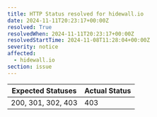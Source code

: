```yaml
---
title: HTTP Status resolved for hidewall.io
date: 2024-11-11T20:23:17+00:00Z
resolved: True
resolvedWhen: 2024-11-11T20:23:17+00:00Z
resolvedStartTime: 2024-11-08T11:28:04+00:00Z
severity: notice
affected:
  - hidewall.io
section: issue
---
```


| Expected Statuses | Actual Status  |
|-------------------|----------------|
| 200, 301, 302, 403 | 403 |
